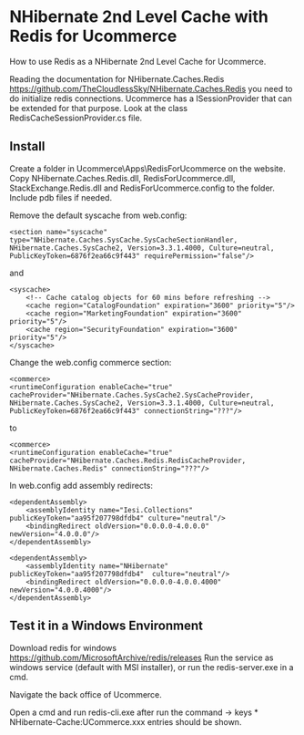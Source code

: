 # NHibernate 2nd Level Cache with Redis for Ucommerce

How to use Redis as a NHibernate 2nd Level Cache for Ucommerce.

Reading the documentation for NHibernate.Caches.Redis https://github.com/TheCloudlessSky/NHibernate.Caches.Redis you need to do initialize redis connections. Ucommerce has a ISessionProvider that can be extended for that purpose.
Look at the class RedisCacheSessionProvider.cs file.

## Install

Create a folder in Ucommerce\Apps\RedisForUcommerce on the website.
Copy NHibernate.Caches.Redis.dll, RedisForUcommerce.dll, StackExchange.Redis.dll and RedisForUcommerce.config to the folder.
Include pdb files if needed.

Remove the default syscache from web.config:

	<section name="syscache" type="NHibernate.Caches.SysCache.SysCacheSectionHandler, NHibernate.Caches.SysCache2, Version=3.3.1.4000, Culture=neutral, PublicKeyToken=6876f2ea66c9f443" requirePermission="false"/>
	
and
	
	<syscache>
    	<!-- Cache catalog objects for 60 mins before refreshing -->
    	<cache region="CatalogFoundation" expiration="3600" priority="5"/>
    	<cache region="MarketingFoundation" expiration="3600" priority="5"/>
    	<cache region="SecurityFoundation" expiration="3600" priority="5"/>
  	</syscache>
	
Change the web.config commerce section:

	<commerce>
    <runtimeConfiguration enableCache="true" cacheProvider="NHibernate.Caches.SysCache2.SysCacheProvider, NHibernate.Caches.SysCache2, Version=3.3.1.4000, Culture=neutral, PublicKeyToken=6876f2ea66c9f443" connectionString="???"/>

to

	<commerce>
    <runtimeConfiguration enableCache="true" cacheProvider="NHibernate.Caches.Redis.RedisCacheProvider, 
    NHibernate.Caches.Redis" connectionString="???"/>
	
In web.config add assembly redirects:

	<dependentAssembly>
		<assemblyIdentity name="Iesi.Collections" publicKeyToken="aa95f207798dfdb4" culture="neutral"/>
		<bindingRedirect oldVersion="0.0.0.0-4.0.0.0" newVersion="4.0.0.0"/>
	</dependentAssembly>
	
	<dependentAssembly>
		<assemblyIdentity name="NHibernate" publicKeyToken="aa95f207798dfdb4"  culture="neutral"/>
		<bindingRedirect oldVersion="0.0.0.0-4.0.0.4000" newVersion="4.0.0.4000"/>
	</dependentAssembly>
	
## Test it in a Windows Environment

Download redis for windows https://github.com/MicrosoftArchive/redis/releases
Run the service as windows service (default with MSI installer), or run the redis-server.exe in a cmd.

Navigate the back office of Ucommerce.

Open a cmd and run redis-cli.exe after run the command -> keys *
NHibernate-Cache:UCommerce.xxx entries should be shown.


